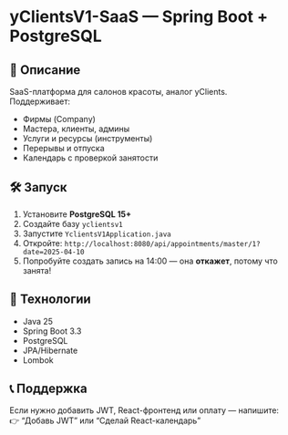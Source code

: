 # yClientsV1-SaaS — Spring Boot + PostgreSQL

## 🚀 Описание
SaaS-платформа для салонов красоты, аналог yClients.  
Поддерживает:  
- Фирмы (Company)  
- Мастера, клиенты, админы  
- Услуги и ресурсы (инструменты)  
- Перерывы и отпуска  
- Календарь с проверкой занятости  

## 🛠 Запуск
1. Установите **PostgreSQL 15+**
2. Создайте базу `yclientsv1`
3. Запустите `YclientsV1Application.java`
4. Откройте: `http://localhost:8080/api/appointments/master/1?date=2025-04-10`
5. Попробуйте создать запись на 14:00 — она **откажет**, потому что занята!

## 🔧 Технологии
- Java 25
- Spring Boot 3.3
- PostgreSQL
- JPA/Hibernate
- Lombok

## 📞 Поддержка
Если нужно добавить JWT, React-фронтенд или оплату — напишите:  
👉 “Добавь JWT” или “Сделай React-календарь”
